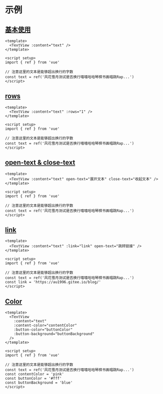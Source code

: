 # 示例

<script setup>
import ExampleBasic from './examples/ExampleBasic.vue'
import ExampleRows from './examples/ExampleRows.vue'
import ExampleButtonText from './examples/ExampleButtonText.vue'
import ExampleLink from './examples/ExampleLink.vue'
import ExampleColor from './examples/ExampleColor.vue'
</script>

## [基本使用](https://github.com/au1996/text-view/blob/master/docs/examples/ExampleBasic.vue)

<ExampleBasic />

```vue
<template>
  <TextView :content="text" />
</template>

<script setup>
import { ref } from 'vue'

// 注意这里的文本是能够超出换行的字数
const text = ref('风花雪月测试是否换行嘻嘻哈哈琴棋书画唱跳Rap...')
</script>
```

## [rows](https://github.com/au1996/text-view/blob/master/docs/examples/ExampleRows.vue)

<ExampleRows />

```vue
<template>
  <TextView :content="text" :rows="1" />
</template>

<script setup>
import { ref } from 'vue'

// 注意这里的文本是能够超出换行的字数
const text = ref('风花雪月测试是否换行嘻嘻哈哈琴棋书画唱跳Rap...')
</script>
```

## [open-text & close-text](https://github.com/au1996/text-view/blob/master/docs/examples/ExampleButtonText.vue)

<ExampleButtonText />

```vue
<template>
  <TextView :content="text" open-text="展开文本" close-text="收起文本" />
</template>

<script setup>
import { ref } from 'vue'

// 注意这里的文本是能够超出换行的字数
const text = ref('风花雪月测试是否换行嘻嘻哈哈琴棋书画唱跳Rap...')
</script>
```

## [link](https://github.com/au1996/text-view/blob/master/docs/examples/ExampleLink.vue)

<ExampleLink />

```vue
<template>
  <TextView :content="text" :link="link" open-text="跳转链接" />
</template>

<script setup>
import { ref } from 'vue'

// 注意这里的文本是能够超出换行的字数
const text = ref('风花雪月测试是否换行嘻嘻哈哈琴棋书画唱跳Rap...')
const link = 'https://au1996.gitee.io/blog/'
</script>
```

## [Color](https://github.com/au1996/text-view/blob/master/docs/examples/ExampleColor.vue)

<ExampleColor />

```vue
<template>
  <TextView
    :content="text"
    :content-color="contentColor"
    :button-color="buttonColor"
    :button-background="buttonBackground"
  />
</template>

<script setup>
import { ref } from 'vue'

// 注意这里的文本是能够超出换行的字数
const text = ref('风花雪月测试是否换行嘻嘻哈哈琴棋书画唱跳Rap...')
const contentColor = 'pink'
const buttonColor = '#fff'
const buttonBackground = 'blue'
</script>
```
